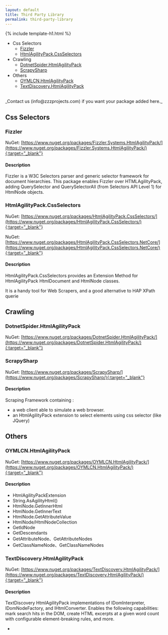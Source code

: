 ```yaml
---
layout: default
title: Third Party Library
permalink: third-party-library
---
```


{% include template-h1.html %}

- Css Selectors
   - [Fizzler](#fizzler)
   - [HtmlAgilityPack.CssSelectors](#htmlagilitypackcssselectors)
- Crawling
	- [DotnetSpider.HtmlAgilityPack](#dotnetspiderhtmlagilitypack)
	- [ScrapySharp](#scrapysharp)
- Others
	- [OYMLCN.HtmlAgilityPack](#oymlcnhtmlagilitypack)
	- [TextDiscovery.HtmlAgilityPack](#textdiscoveryhtmlagilitypack)
	
<br />
_Contact us (info@zzzprojects.com) if you want your package added here._

## Css Selectors

### Fizzler
NuGet: [https://www.nuget.org/packages/Fizzler.Systems.HtmlAgilityPack/](https://www.nuget.org/packages/Fizzler.Systems.HtmlAgilityPack/){:target="_blank"}

#### Description
Fizzler is a W3C Selectors parser and generic selector framework for document hierarchies. This package enables Fizzler over HTMLAgilityPack, adding QuerySelector and QuerySelectorAll (from Selectors API Level 1) for HtmlNode objects.

### HtmlAgilityPack.CssSelectors
NuGet: [https://www.nuget.org/packages/HtmlAgilityPack.CssSelectors/](https://www.nuget.org/packages/HtmlAgilityPack.CssSelectors/){:target="_blank"}

NuGet: [https://www.nuget.org/packages/HtmlAgilityPack.CssSelectors.NetCore/](https://www.nuget.org/packages/HtmlAgilityPack.CssSelectors.NetCore/){:target="_blank"}

#### Description
HtmlAgilityPack.CssSelectors provides an Extension Method for HtmlAgilityPack HtmlDocument and HtmlNode classes.

It is a handy tool for Web Scrapers, and a good alternative to HAP XPath querie

## Crawling

### DotnetSpider.HtmlAgilityPack
NuGet: [https://www.nuget.org/packages/DotnetSpider.HtmlAgilityPack/](https://www.nuget.org/packages/DotnetSpider.HtmlAgilityPack/){:target="_blank"}

### ScrapySharp
NuGet: [https://www.nuget.org/packages/ScrapySharp/](https://www.nuget.org/packages/ScrapySharp/){:target="_blank"}

#### Description
Scraping Framework containing :
- a web client able to simulate a web browser.
- an HtmlAgilityPack extension to select elements using css selector (like JQuery)

## Others

### OYMLCN.HtmlAgilityPack 
NuGet: [https://www.nuget.org/packages/OYMLCN.HtmlAgilityPack/](https://www.nuget.org/packages/OYMLCN.HtmlAgilityPack/){:target="_blank"}

#### Description
- HtmlAgilityPackExtension
- String.AsAgilityHtml()
- HtmlNode.GetInnerHtml
- HtmlNode.GetInnerText
- HtmlNode.GetAttributeValue
- HtmlNode/HtmlNodeCollection
- GetIdNode
- GetDescendants
- GetAttributeNode、GetAttributeNodes
- GetClassNameNode、GetClassNameNodes

### TextDiscovery.HtmlAgilityPack
NuGet: [https://www.nuget.org/packages/TextDiscovery.HtmlAgilityPack/](https://www.nuget.org/packages/TextDiscovery.HtmlAgilityPack/){:target="_blank"}

#### Description
TextDiscovery HtmlAgilityPack implementations of IDomInterpreter, IDomNodeFactory, and IHtmlConverter.  Enables the following capabilities: mark search hits in the DOM, create HTML excerpts at a given word count with configurable element-breaking rules, and more.


   
-